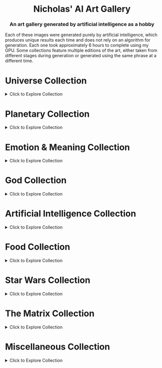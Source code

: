 <h1 align="center">Nicholas' AI Art Gallery</h1>

<h3 align="center">An art gallery generated by artificial intelligence as a hobby</h3>

Each of these images were generated purely by artificial intelligence, which produces unique results each time and does not rely on an algorithm for generation. Each one took approximately 6 hours to complete using my GPU. Some collections feature multiple editions of the art, either taken from different stages during generation or generated using the same phrase at a different time.

# Universe Collection
<details>
    <summary>Click to Explore Collection</summary>

## Eternity
![Eternity](universe-collection/eternity.png)
## The Milky Way
![The Milky Way](universe-collection/the-milky-way.png)
## Cosmos
![Cosmos](universe-collection/cosmos.png)
![Cosmos 2](universe-collection/cosmos-2.png)
![Cosmos 3](universe-collection/cosmos-3.png)
## The Cosmos in the Style of Da Vinci
![The Cosmos in the Style of Da Vinci](universe-collection/the-cosmos-in-the-style-of-da-vinci.png)
## The Universe in the Style of Da Vinci
![The Universe in the Style of Da Vinci](universe-collection/the-universe-in-the-style-of-da-vinci.png)
![The Universe in the Style of Da Vinci](universe-collection/the-universe-in-the-style-of-da-vinci-2.png)
</details>

# Planetary Collection
<details>
    <summary>Click to Explore Collection</summary>

## Gaia
![Gaia](planetary-collection/gaia.png)
![Gaia 2](planetary-collection/gaia-2.png)
![Gaia 3](planetary-collection/gaia-3.png)
![Gaia 4](planetary-collection/gaia-4.png)
</details>

# Emotion & Meaning Collection
<details>
    <summary>Click to Explore Collection</summary>
    
## Love | Abstract
![Love | Abstract](emotion-&-meaning-collection/love-abstract.png)
![Love | Abstract 2](emotion-&-meaning-collection/love-abstract-2.png)
## Life
![Life](emotion-&-meaning-collection/life.png)
![Life 2](emotion-&-meaning-collection/life-2.png)
## Life | Abstract
![Life | Abstract](emotion-&-meaning-collection/life-abstract.png)
![Life | Abstract 2](emotion-&-meaning-collection/life-abstract-2.png)
## Beauty | Abstract
![Beauty | Abstract](emotion-&-meaning-collection/beauty-abstract.png)
![Beauty | Abstract 2](emotion-&-meaning-collection/beauty-abstract-2.png)
![Beauty | Abstract 3](emotion-&-meaning-collection/beauty-abstract-3.png)
![Beauty | Abstract 4](emotion-&-meaning-collection/beauty-abstract-4.png)
![Beauty | Abstract 5](emotion-&-meaning-collection/beauty-abstract-5.png)
## A Beautiful Human
![A Beautiful Human](emotion-&-meaning-collection/a-beautiful-human.png)
</details>

# God Collection
<details>
    <summary>Click to Explore Collection</summary>
    
## The Creator of the Universe
![The Creator of the Universe](god-collection/the-creator-of-the-universe.png)
## The Holy Spirit
![The Holy Spirit](god-collection/the-holy-spirit.png)
## God | Abstract
![God | Abstract](god-collection/god-abstract.png)
## Jesus
![Jesus](god-collection/jesus.png)
## Jesus Christ | Savior of the World
![Jesus Christ | Savior of the World](god-collection/jesus-christ-savior-of-the-world.png)
</details>

# Artificial Intelligence Collection
<details>
    <summary>Click to Explore Collection</summary>
    
## Artificial Intelligence and its Role in the Universe
![Artificial Intelligence and its Role in the Universe](artificial-intelligence-collection/artificial-intelligence-and-its-role-in-the-universe.png)
</details>

# Food Collection
<details>
    <summary>Click to Explore Collection</summary>
    
## Crispy Chicken Wings
![Crispy Chicken Wings](food-collection/crispy-chicken-wings.png)
![Crispy Chicken Wings 2](food-collection/crispy-chicken-wings-2.png)
</details>

# Star Wars Collection
<details>
    <summary>Click to Explore Collection</summary>

## Star Wars
![Star Wars](star-wars/star-wars.png)
![Star Wars 2](star-wars/star-wars-2.png)
## Darth Vader
![Darth Vader](star-wars/darth-vader.png)
![Darth Vader 2](star-wars/darth-vader-2.png)
## Boba Fett
![Boba Fett](star-wars/boba-fett.png)
## Death Star
![Death Star](star-wars/death-star.png)
## Star Destroyer
![Star Destroyer](star-wars/star-destroyer.png)
![Star Destroyer 2](star-wars/star-destroyer-2.png)
</details>

# The Matrix Collection
<details>
    <summary>Click to Explore Collection</summary>
    
## Matrix
![Matrix](the-matrix/matrix.png)
![Matrix 2](the-matrix/matrix-2.png)
![Matrix 3](the-matrix/matrix-3.png)
</details>

# Miscellaneous Collection
<details>
    <summary>Click to Explore Collection</summary>
    
## Rush of Blood
![Rush of Blood](miscellaneous-collection/rush-of-blood.png)
## Rush of Blood | Abstract
![Rush of Blood | Abstract](miscellaneous-collection/rush-of-blood-abstract.png)
</details>